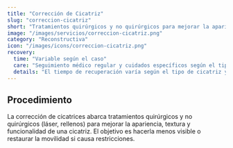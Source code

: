 ```yaml
---
title: "Corrección de Cicatriz"
slug: "correccion-cicatriz"
short: "Tratamientos quirúrgicos y no quirúrgicos para mejorar la apariencia, textura y función de cicatrices."
image: "/images/servicios/correccion-cicatriz.png"
category: "Reconstructiva"
icon: "/images/icons/correccion-cicatriz.png"
recovery: 
  time: "Variable según el caso"
  care: "Seguimiento médico regular y cuidados específicos según el tipo de tratamiento"
  details: "El tiempo de recuperación varía según el tipo de cicatriz y el tratamiento aplicado."
---
```



## Procedimiento
La corrección de cicatrices abarca tratamientos quirúrgicos y no quirúrgicos (láser, rellenos) para mejorar la apariencia, textura y funcionalidad de una cicatriz. El objetivo es hacerla menos visible o restaurar la movilidad si causa restricciones.


